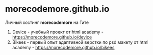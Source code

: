# morecodemore.github.io
Личный хостинг <b>morecodemore</b> на Гите

1. Device - учебный проект от html academy - https://morecodemore.github.io/device
2. Bikees - первый опыт адаптивной верстки по psd макету от html academy - https://morecodemore.github.io/bikees
